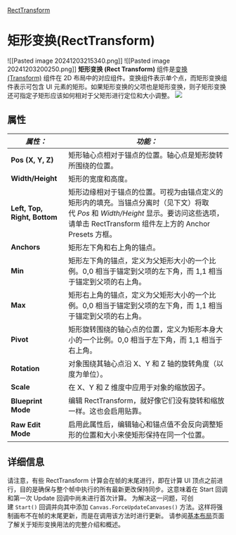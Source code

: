 [RectTransform](file://assets/Scripts/UGUI/Lesson6_RectTransform/Lesson6_RectTransform.cs)
# 矩形变换(RectTransform)
![[Pasted image 20241203215340.png]]
![[Pasted image 20241203200250.png]]
**矩形变换 (Rect Transform)** 组件是[变换 (Transform)](https://docs.unity3d.com/cn/2022.3/Manual/class-Transform.html) 组件在 2D 布局中的对应组件。变换组件表示单个点，而矩形变换组件表示可包含 UI 元素的矩形。如果矩形变换的父项也是矩形变换，则子矩形变换还可指定子矩形应该如何相对于父矩形进行定位和大小调整。
![](https://docs.unity3d.com/cn/2022.3/uploads/Main/UI_RectTransform.png)
## 属性
| **_属性：_**                    | **_功能：_**                                                                                                                 |
| ---------------------------- | ------------------------------------------------------------------------------------------------------------------------- |
| **Pos (X, Y, Z)**            | 矩形轴心点相对于锚点的位置。轴心点是矩形旋转所围绕的位置。                                                                                             |
| **Width/Height**             | 矩形的宽度和高度。                                                                                                                 |
| **Left, Top, Right, Bottom** | 矩形边缘相对于锚点的位置。可视为由锚点定义的矩形内的填充。当锚点分离时（见下文）将取代 _Pos_ 和 _Width/Height_ 显示。要访问这些选项，请单击 RectTransform 组件左上方的 Anchor Presets 方框。 |
| **Anchors**                  | 矩形左下角和右上角的锚点。                                                                                                             |
| **Min**                      | 矩形左下角的锚点，定义为父矩形大小的一个比例。0,0 相当于锚定到父项的左下角，而 1,1 相当于锚定到父项的右上角。                                                               |
| **Max**                      | 矩形右上角的锚点，定义为父矩形大小的一个比例。0,0 相当于锚定到父项的左下角，而 1,1 相当于锚定到父项的右上角。                                                               |
| **Pivot**                    | 矩形旋转围绕的轴心点的位置，定义为矩形本身大小的一个比例。0,0 相当于左下角，而 1,1 相当于右上角。                                                                     |
| **Rotation**                 | 对象围绕其轴心点沿 X、Y 和 Z 轴的旋转角度（以度为单位）。                                                                                          |
| **Scale**                    | 在 X、Y 和 Z 维度中应用于对象的缩放因子。                                                                                                  |
| **Blueprint Mode**           | 编辑 RectTransform，就好像它们没有旋转和缩放一样。这也会启用贴靠。                                                                                  |
| **Raw Edit Mode**            | 启用此属性后，编辑轴心和锚点值不会反向调整矩形的位置和大小来使矩形保持在同一个位置。                                                                                |
## 详细信息
请注意，有些 RectTransform 计算会在帧的末尾进行，即在计算 UI 顶点之前进行，目的是确保与整个帧中执行的所有最新更改保持同步。这意味着在 Start 回调和第一次 Update 回调中尚未进行首次计算。
为解决这一问题，可创建 `Start()` 回调并向其中添加 `Canvas.ForceUpdateCanvases()` 方法。这样将强制画布不在帧的末尾更新，而是在调用该方法时进行更新。
请参阅[基本布局](https://docs.unity3d.com/cn/2022.3/Manual/UIBasicLayout.html)页面了解关于矩形变换用法的完整介绍和概述。